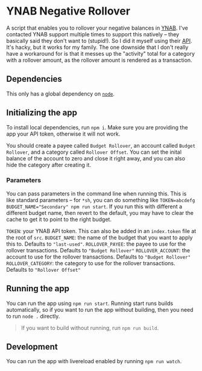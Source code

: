 # YNAB Negative Rollover

A script that enables you to rollover your negative balances in [YNAB](https://www.youneedabudget.com). I've contacted YNAB support multiple times to support this natively – they basically said they don't want to (stupid!). So I did it myself using their [API](https://api.youneedabudget.com). It's hacky, but it works for my family. The one downside that I don't really have a workaround for is that it messes up the "activity" total for a category with a rollover amount, as the rollover amount is rendered as a transaction.

## Dependencies

This only has a global dependency on [`node`](http://nodejs.org).

## Initializing the app

To install local dependencies, run `npm i`. Make sure you are providing the app your API token, otherwise it will not work.

You should create a payee called `Budget Rollover`, an account called `Budget Rollover`, and a category called `Rollover Offset`. You can set the inital balance of the account to zero and close it right away, and you can also hide the category after creating it.

### Parameters

You can pass parameters in the command line when running this. This is like standard parameters – for `*sh`, you can do something like `TOKEN=abcdefg BUDGET_NAME="Secondary" npm run start`. If you run this with different a different budget name, then revert to the default, you may have to clear the cache to get it to point to the right budget.

`TOKEN`: your YNAB API token. This can also be added in an `index.token` file at the root of `src`.
`BUDGET_NAME`: the name of the budget that you want to apply this to. Defaults to `"last-used"`.
`ROLLOVER_PAYEE`: the payee to use for the rollover transactions. Defaults to `"Budget Rollover"`
`ROLLOVER_ACCOUNT`: the account to use for the rollover transactions. Defaults to `"Budget Rollover"`
`ROLLOVER_CATEGORY`: the category to use for the rollover transactions. Defaults to `"Rollover Offset"`

## Running the app

You can run the app using `npm run start`. Running start runs builds automatically, so if you want to run the app without building, then you need to run `node .` directly.

> If you want to build without running, run `npm run build`.

## Development

You can run the app with livereload enabled by running `npm run watch`.

